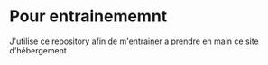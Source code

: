 # Pour entrainememnt

J'utilise ce repository afin de m'entrainer a prendre en main ce site d'hébergement